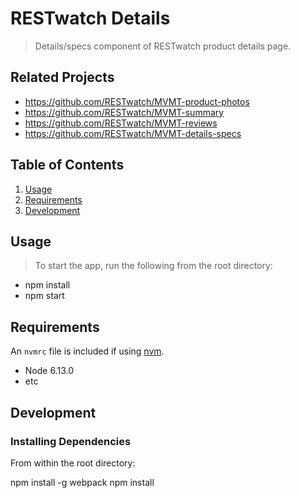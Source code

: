 # RESTwatch Details

> Details/specs component of RESTwatch product details page.

## Related Projects

  - https://github.com/RESTwatch/MVMT-product-photos
  - https://github.com/RESTwatch/MVMT-summary
  - https://github.com/RESTwatch/MVMT-reviews
  - https://github.com/RESTwatch/MVMT-details-specs

## Table of Contents

1. [Usage](#Usage)
1. [Requirements](#requirements)
1. [Development](#development)

## Usage

> To start the app, run the following from the root directory:
- npm install
- npm start

## Requirements

An `nvmrc` file is included if using [nvm](https://github.com/creationix/nvm).

- Node 6.13.0
- etc

## Development

### Installing Dependencies

From within the root directory:

npm install -g webpack
npm install

